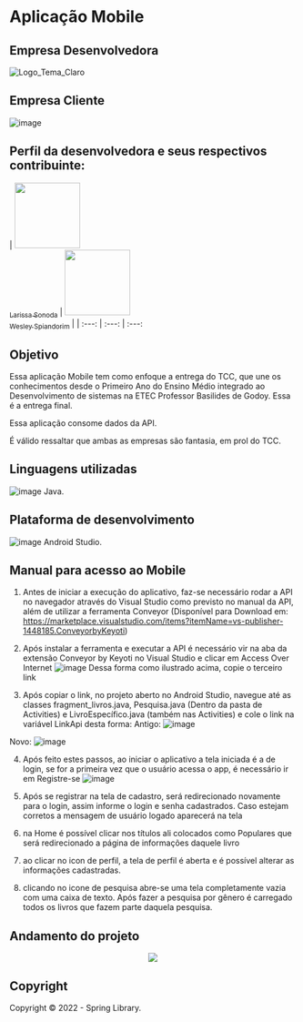 # Aplicação Mobile

## Empresa Desenvolvedora 

![Logo_Tema_Claro](https://user-images.githubusercontent.com/80417466/204097070-12365f5d-71a3-43c0-b86c-458c84d15c1b.png)

## Empresa Cliente 

![image](https://user-images.githubusercontent.com/80417466/205521539-e6f8519b-a243-455c-a31e-f6512c1eadd4.png)

## Perfil da desenvolvedora e seus respectivos contribuinte:

| [<img src="https://avatars.githubusercontent.com/u/82535458?v=4" width=115><br><sub>Larissa Sonoda</sub>](https://github.com/LarissaSonoda) | [<img src="https://avatars.githubusercontent.com/u/85853884?v=4" width=115><br><sub>Wesley Spiandorim</sub>](https://github.com/Wesley123HD) |
| :---: | :---: | :---: 

## Objetivo

Essa aplicação Mobile tem como enfoque a entrega do TCC, que une os conhecimentos desde o Primeiro Ano do Ensino Médio integrado ao Desenvolvimento de sistemas na ETEC Professor Basilides de Godoy. Essa é a entrega final.

Essa aplicação consome dados da API.

É válido ressaltar que ambas as empresas são fantasia, em prol do TCC.

## Linguagens utilizadas
![image](https://user-images.githubusercontent.com/82535458/205627649-49982a35-688b-4a9b-bab5-5f24b500a3aa.png)
Java.

## Plataforma de desenvolvimento
![image](https://user-images.githubusercontent.com/82535458/205627728-730d27d1-247d-4c8f-b2dc-eb5f400c68a1.png)
Android Studio.

## Manual para acesso ao Mobile
1. Antes de iniciar a execução do aplicativo, faz-se necessário rodar a API no navegador através do Visual Studio como previsto no manual da API, além de utilizar a ferramenta Conveyor (Disponível para Download em: https://marketplace.visualstudio.com/items?itemName=vs-publisher-1448185.ConveyorbyKeyoti)

2. Após instalar a ferramenta e executar a API é necessário vir na aba da extensão Conveyor by Keyoti no Visual Studio e clicar em Access Over Internet
![image](https://user-images.githubusercontent.com/82535458/205628622-918857d3-6619-462c-8c1f-320e525a961b.png)
  Dessa forma como ilustrado acima, copie o terceiro link 
  
3. Após copiar o link, no projeto aberto no Android Studio, navegue até as classes fragment_livros.java, Pesquisa.java (Dentro da pasta de Activities) e LivroEspecífico.java (também nas Activities) e cole o link na variável LinkApi desta forma:
Antigo:
![image](https://user-images.githubusercontent.com/82535458/205629822-ce6f151e-1e71-46cf-8aa8-9cb3d7573acf.png)

Novo:
![image](https://user-images.githubusercontent.com/82535458/205629949-bd4b37e9-4c4c-4204-b3f0-82e775a37b3f.png)

4. Após feito estes passos, ao iniciar o aplicativo a tela iniciada é a de login, se for a primeira vez que o usuário acessa o app, é necessário ir em Registre-se
![image](https://user-images.githubusercontent.com/82535458/205630266-a50b67c9-2a5b-4a32-a544-b8bb39bf538f.png)

5. Após se registrar na tela de cadastro, será redirecionado novamente para o login, assim informe o login e senha cadastrados. Caso estejam corretos a mensagem de usuário logado aparecerá na tela

6. na Home é possível clicar nos títulos ali colocados como Populares que será redirecionado a página de informações daquele livro

7. ao clicar no icon de perfil, a tela de perfil é aberta e é possível alterar as informações cadastradas.

8. clicando no icone de pesquisa abre-se uma tela completamente vazia com uma caixa de texto. Após fazer a pesquisa por gênero é carregado todos os livros que fazem parte daquela pesquisa.

## Andamento do projeto

<p align = "center">
<img src="http://img.shields.io/static/v1?label=STATUS&message=CONCLUIDO&color=GREEN&style=for-the-badge"/>
</p>

## Copyright

Copyright :copyright: 2022 - Spring Library.
